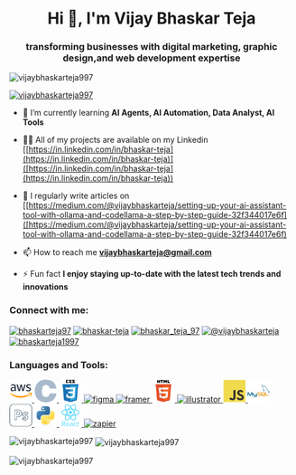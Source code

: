 <h1 align="center">Hi 👋, I'm Vijay Bhaskar Teja</h1>
<h3 align="center">transforming businesses with digital marketing, graphic design,and web development expertise</h3>

<p align="left"> <img src="https://komarev.com/ghpvc/?username=vijaybhaskarteja997&label=Profile%20views&color=0e75b6&style=flat" alt="vijaybhaskarteja997" /> </p>

<p align="left"> <a href="https://github.com/ryo-ma/github-profile-trophy"><img src="https://github-profile-trophy.vercel.app/?username=vijaybhaskarteja997" alt="vijaybhaskarteja997" /></a> </p>

- 🌱 I’m currently learning **AI Agents, AI Automation, Data Analyst, AI Tools**

- 👨‍💻 All of my projects are available on my Linkedin [[https://in.linkedin.com/in/bhaskar-teja](https://in.linkedin.com/in/bhaskar-teja)]([https://in.linkedin.com/in/bhaskar-teja](https://in.linkedin.com/in/bhaskar-teja))

- 📝 I regularly write articles on [[https://medium.com/@vijaybhaskarteja/setting-up-your-ai-assistant-tool-with-ollama-and-codellama-a-step-by-step-guide-32f344017e6f]([https://medium.com/@vijaybhaskarteja/setting-up-your-ai-assistant-tool-with-ollama-and-codellama-a-step-by-step-guide-32f344017e6f)

- 📫 How to reach me **vijaybhaskarteja@gmail.com**

- ⚡ Fun fact **I enjoy staying up-to-date with the latest tech trends and innovations**

<h3 align="left">Connect with me:</h3>
<p align="left">
<a href="https://twitter.com/bhaskarteja97" target="blank"><img align="center" src="https://raw.githubusercontent.com/rahuldkjain/github-profile-readme-generator/master/src/images/icons/Social/twitter.svg" alt="bhaskarteja97" height="30" width="40" /></a>
<a href="https://linkedin.com/in/bhaskar-teja" target="blank"><img align="center" src="https://raw.githubusercontent.com/rahuldkjain/github-profile-readme-generator/master/src/images/icons/Social/linked-in-alt.svg" alt="bhaskar-teja" height="30" width="40" /></a>
<a href="https://instagram.com/bhaskar_teja_97" target="blank"><img align="center" src="https://raw.githubusercontent.com/rahuldkjain/github-profile-readme-generator/master/src/images/icons/Social/instagram.svg" alt="bhaskar_teja_97" height="30" width="40" /></a>
<a href="https://medium.com/@vijaybhaskarteja" target="blank"><img align="center" src="https://raw.githubusercontent.com/rahuldkjain/github-profile-readme-generator/master/src/images/icons/Social/medium.svg" alt="@vijaybhaskarteja" height="30" width="40" /></a>
<a href="https://www.youtube.com/c/bhaskarteja1997" target="blank"><img align="center" src="https://raw.githubusercontent.com/rahuldkjain/github-profile-readme-generator/master/src/images/icons/Social/youtube.svg" alt="bhaskarteja1997" height="30" width="40" /></a>
</p>

<h3 align="left">Languages and Tools:</h3>
<p align="left"> <a href="https://aws.amazon.com" target="_blank" rel="noreferrer"> <img src="https://raw.githubusercontent.com/devicons/devicon/master/icons/amazonwebservices/amazonwebservices-original-wordmark.svg" alt="aws" width="40" height="40"/> </a> <a href="https://www.cprogramming.com/" target="_blank" rel="noreferrer"> <img src="https://raw.githubusercontent.com/devicons/devicon/master/icons/c/c-original.svg" alt="c" width="40" height="40"/> </a> <a href="https://www.w3schools.com/css/" target="_blank" rel="noreferrer"> <img src="https://raw.githubusercontent.com/devicons/devicon/master/icons/css3/css3-original-wordmark.svg" alt="css3" width="40" height="40"/> </a> <a href="https://www.figma.com/" target="_blank" rel="noreferrer"> <img src="https://www.vectorlogo.zone/logos/figma/figma-icon.svg" alt="figma" width="40" height="40"/> </a> <a href="https://www.framer.com/" target="_blank" rel="noreferrer"> <img src="https://www.vectorlogo.zone/logos/framer/framer-icon.svg" alt="framer" width="40" height="40"/> </a> <a href="https://www.w3.org/html/" target="_blank" rel="noreferrer"> <img src="https://raw.githubusercontent.com/devicons/devicon/master/icons/html5/html5-original-wordmark.svg" alt="html5" width="40" height="40"/> </a> <a href="https://www.adobe.com/in/products/illustrator.html" target="_blank" rel="noreferrer"> <img src="https://www.vectorlogo.zone/logos/adobe_illustrator/adobe_illustrator-icon.svg" alt="illustrator" width="40" height="40"/> </a> <a href="https://developer.mozilla.org/en-US/docs/Web/JavaScript" target="_blank" rel="noreferrer"> <img src="https://raw.githubusercontent.com/devicons/devicon/master/icons/javascript/javascript-original.svg" alt="javascript" width="40" height="40"/> </a> <a href="https://www.mysql.com/" target="_blank" rel="noreferrer"> <img src="https://raw.githubusercontent.com/devicons/devicon/master/icons/mysql/mysql-original-wordmark.svg" alt="mysql" width="40" height="40"/> </a> <a href="https://www.photoshop.com/en" target="_blank" rel="noreferrer"> <img src="https://raw.githubusercontent.com/devicons/devicon/master/icons/photoshop/photoshop-line.svg" alt="photoshop" width="40" height="40"/> </a> <a href="https://www.python.org" target="_blank" rel="noreferrer"> <img src="https://raw.githubusercontent.com/devicons/devicon/master/icons/python/python-original.svg" alt="python" width="40" height="40"/> </a> <a href="https://reactjs.org/" target="_blank" rel="noreferrer"> <img src="https://raw.githubusercontent.com/devicons/devicon/master/icons/react/react-original-wordmark.svg" alt="react" width="40" height="40"/> </a> <a href="https://zapier.com" target="_blank" rel="noreferrer"> <img src="https://www.vectorlogo.zone/logos/zapier/zapier-icon.svg" alt="zapier" width="40" height="40"/> </a> </p>

<p><img align="left" src="https://github-readme-stats.vercel.app/api/top-langs?username=vijaybhaskarteja997&show_icons=true&locale=en&layout=compact" alt="vijaybhaskarteja997" /></p>

<p>&nbsp;<img align="center" src="https://github-readme-stats.vercel.app/api?username=vijaybhaskarteja997&show_icons=true&locale=en" alt="vijaybhaskarteja997" /></p>

<p><img align="center" src="https://github-readme-streak-stats.herokuapp.com/?user=vijaybhaskarteja997&" alt="vijaybhaskarteja997" /></p>

